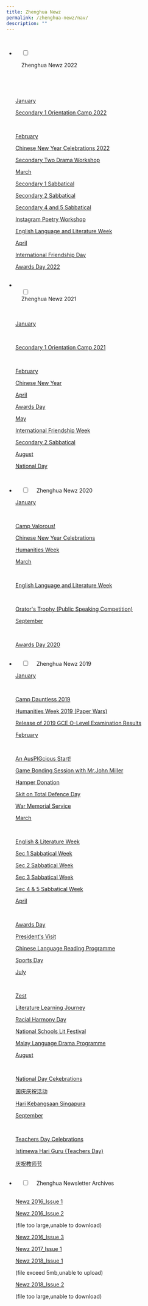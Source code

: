 ```yaml
---
title: Zhenghua Newz
permalink: /zhenghua-newz/nav/
description: ""
---
```

<ul class="jekyllcodex_accordion">

  <li>

    <input type="checkbox" id="accordion1">

    <label for="accordion1">Zhenghua Newz 2022</label>

    <div>

      <p><u>January</u></p>
			<p><a href="/zhenghua-newz/nav/Secondary-One-Orientation-Camp-2022/">Secondary 1 Orientation Camp 2022</a> </p>
			 <p><u>February</u></p>
			<p><a href="[https://moe-zhenghuasec-staging.netlify.app/)">Chinese New Year Celebrations 2022</a> </p>
			<p><a href="[https://moe-zhenghuasec-staging.netlify.app/)">Secondary Two Drama Workshop</a> </p>
			<p><u>March</u></p>
			<p><a href="[https://moe-zhenghuasec-staging.netlify.app/)">Secondary 1 Sabbatical</a> </p>
			<p><a href="[https://moe-zhenghuasec-staging.netlify.app/)">Secondary 2 Sabbatical</a> </p>
			<p><a href="[https://moe-zhenghuasec-staging.netlify.app/)">Secondary 4 and 5 Sabbatical</a> </p>
				<p><a href="[https://moe-zhenghuasec-staging.netlify.app/)">Instagram Poetry Workshop</a> </p>
			<p><a href="[https://moe-zhenghuasec-staging.netlify.app/)">English Language and Literature Week</a> </p>
			<p><u>April</u></p>
			<p><a href="/zhenghua-newz/nav/Secondary-One-Orientation-Camp-2022/">International Friendship Day</a> </p>
			<p><a href="/zhenghua-newz/nav/Secondary-One-Orientation-Camp-2022/">Awards Day 2022</a> </p>
    </div>
	</li>
	<li>  
    <input type="checkbox" id="accordion2">  
    <label for="accordion2">Zhenghua Newz 2021</label>  
    <div>  
			<p><u>January</u></p>
      <p><a href="/files/NewzIssue1.pdf">Secondary 1 Orientation Camp 2021</a></p>  
			<p><u>February</u></p>
			<p><a href="[https://moe-zhenghuasec-staging.netlify.app/)">Chinese New Year</a> </p>
			<p><u>April</u></p>
			<p><a href="[https://moe-zhenghuasec-staging.netlify.app/)">Awards Day</a> </p>
			<p><u>May</u></p>
			<p><a href="[https://moe-zhenghuasec-staging.netlify.app/)">International Friendship Week</a> </p>
			<p><a href="[https://moe-zhenghuasec-staging.netlify.app/)">Secondary 2 Sabbatical</a> </p>
			<p><u>August</u></p>
			<p><a href="[https://moe-zhenghuasec-staging.netlify.app/)">National Day</a> </p>
    </div>  
</li>
	<li>  
    <input type="checkbox" id="accordion3">  
    <label for="accordion3">Zhenghua Newz 2020</label>  
    <div>  
			<p><u>January</u></p>
      <p><a href="/files/NewzIssue1.pdf">Camp Valorous!</a></p> 
			<p><a href="[https://moe-zhenghuasec-staging.netlify.app/)">Chinese New Year Celebrations</a> </p>
			<p><a href="[https://moe-zhenghuasec-staging.netlify.app/)">Humanities Week</a> </p>
			<p><u>March</u></p>
      <p><a href="/files/NewzIssue1.pdf">English Language and Literature Week</a></p> 
			 <p><a href="/files/NewzIssue1.pdf">Orator's Trophy (Public Speaking Competition)</a></p> 
			<p><u>September</u></p>
      <p><a href="/files/NewzIssue1.pdf">Awards Day 2020</a></p> 
    </div>  
</li>
	<li>  
    <input type="checkbox" id="accordion4">  
    <label for="accordion4">Zhenghua Newz 2019</label>  
    <div>  
			<p><u>January</u></p>
      <p><a href="/files/NewzIssue1.pdf">Camp Dauntless 2019</a></p>
			<p><a href="/files/NewzIssue1.pdf">Humanities Week 2019 (Paper Wars)</a></p>
			<p><a href="/files/NewzIssue1.pdf">Release of 2019 GCE O-Level Examination Results</a></p>
			<p><u>February</u></p>
      <p><a href="/files/NewzIssue1.pdf">An AusPIGcious Start!</a></p>
			<p><a href="/files/NewzIssue1.pdf">Game Bonding Session with Mr.John Miller</a></p>
			<p><a href="/files/NewzIssue1.pdf">Hamper Donation</a></p>
			<p><a href="/files/NewzIssue1.pdf">Skit on Total Defence Day</a></p>
			<p><a href="/files/NewzIssue1.pdf">War Memorial Service</a></p>
			<p><u>March</u></p>
      <p><a href="/files/NewzIssue1.pdf">English & Literature Week</a></p>
			<p><a href="/files/NewzIssue1.pdf">Sec 1 Sabbatical Week</a></p>
			<p><a href="/files/NewzIssue1.pdf">Sec 2 Sabbatical Week</a></p>
			<p><a href="/files/NewzIssue1.pdf">Sec 3 Sabbatical Week</a></p>
			<p><a href="/files/NewzIssue1.pdf">Sec 4 & 5 Sabbatical Week</a></p>
			<p><u>April</u></p>
      <p><a href="/files/NewzIssue1.pdf">Awards Day</a></p>
			<p><a href="/files/NewzIssue1.pdf">President's Visit</a></p>
			<p><a href="/files/NewzIssue1.pdf">Chinese Language Reading Programme</a></p>
			<p><a href="/files/NewzIssue1.pdf">Sports Day</a></p>
			<p><u>July</u></p>
      <p><a href="/files/NewzIssue1.pdf">Zest</a></p>
			<p><a href="/files/NewzIssue1.pdf">Literature Learning Journey</a></p>
			<p><a href="/files/NewzIssue1.pdf">Racial Harmony Day</a></p>
			<p><a href="/files/NewzIssue1.pdf">National Schools Lit Festival</a></p>
			<p><a href="/files/NewzIssue1.pdf">Malay Language Drama Programme</a>
			</p>
			<p><u>August</u></p>
      <p><a href="/files/NewzIssue1.pdf">National Day Cekebrations</a></p>
			<p><a href="/files/NewzIssue1.pdf">国庆庆祝活动</a></p>
			<p><a href="/files/NewzIssue1.pdf">Hari Kebangsaan Singapura</a></p>
			<p><u>September</u></p>
      <p><a href="/files/NewzIssue1.pdf">Teachers Day Celebrations</a></p>
			<p><a href="/files/NewzIssue1.pdf">Istimewa Hari Guru (Teachers Day)</a></p>
			<p><a href="/files/NewzIssue1.pdf">庆祝教师节</a></p>
    </div>  
</li>
	<li>  
    <input type="checkbox" id="accordion5">  
    <label for="accordion5">Zhenghua Newsletter Archives</label>  
    <div>  
      <p><a href="/files/NewzIssue1.pdf">Newz 2016_Issue 1</a></p>
			<p><a href="">Newz 2016_Issue 2</a></p> (file too large,unable to download)
			<p><a href="/files/NewZ%202016_Issue%203.pdf">Newz 2016_Issue 3</a></p>
			<p><a href="/files/NewZ%202017_Issue%201.pdf">Newz 2017_Issue 1</a></p>
			<p><a href="">Newz 2018_Issue 1</a></p> (file exceed 5mb,unable to upload)
			<p><a href="">Newz 2018_Issue 2</a></p> (file too large,unable to download)
    </div>  
</li>
</ul>


